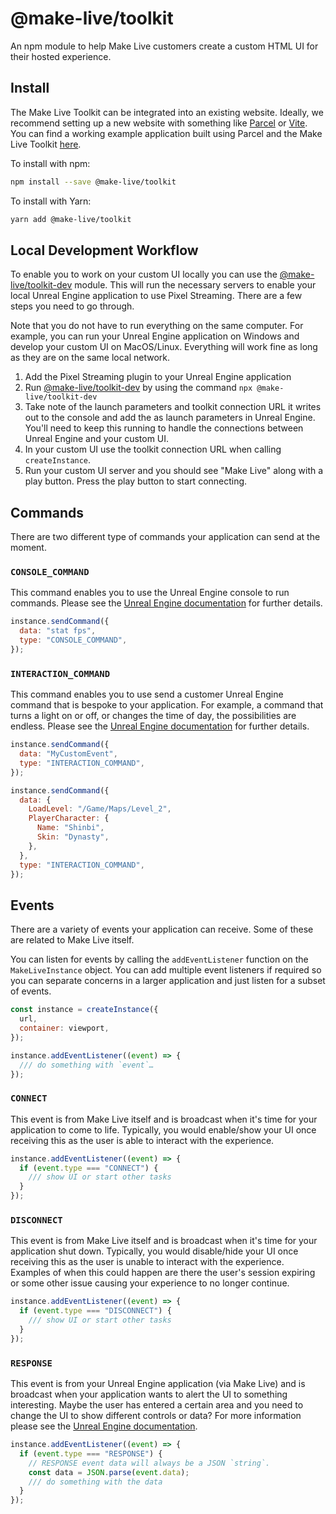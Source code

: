 # @make-live/toolkit

An npm module to help Make Live customers create a custom HTML UI for their hosted experience.

## Install

The Make Live Toolkit can be integrated into an existing website. Ideally, we recommend setting up a new website with something like [Parcel](https://parceljs.org) or [Vite](https://vitejs.dev). You can find a working example application built using Parcel and the Make Live Toolkit [here](./examples/toolkit-example).

To install with npm:

```sh
npm install --save @make-live/toolkit
```

To install with Yarn:

```sh
yarn add @make-live/toolkit
```

## Local Development Workflow

To enable you to work on your custom UI locally you can use the [@make-live/toolkit-dev](../make-live-toolkit-dev) module. This will run the necessary servers to enable your local Unreal Engine application to use Pixel Streaming. There are a few steps you need to go through.

Note that you do not have to run everything on the same computer. For example, you can run your Unreal Engine application on Windows and develop your custom UI on MacOS/Linux. Everything will work fine as long as they are on the same local network.

1. Add the Pixel Streaming plugin to your Unreal Engine application
1. Run [@make-live/toolkit-dev](../make-live-toolkit-dev) by using the command `npx @make-live/toolkit-dev`
1. Take note of the launch parameters and toolkit connection URL it writes out to the console and add the as launch parameters in Unreal Engine. You'll need to keep this running to handle the connections between Unreal Engine and your custom UI.
1. In your custom UI use the toolkit connection URL when calling `createInstance`.
1. Run your custom UI server and you should see "Make Live" along with a play button. Press the play button to start connecting.

## Commands

There are two different type of commands your application can send at the moment.

### `CONSOLE_COMMAND`

This command enables you to use the Unreal Engine console to run commands. Please see the [Unreal Engine documentation](https://docs.unrealengine.com/5.0/en-US/customizing-the-player-web-page-in-unreal-engine/#usingtheemitcommandfunction) for further details.

```js
instance.sendCommand({
  data: "stat fps",
  type: "CONSOLE_COMMAND",
});
```

### `INTERACTION_COMMAND`

This command enables you to use send a customer Unreal Engine command that is bespoke to your application. For example, a command that turns a light on or off, or changes the time of day, the possibilities are endless. Please see the [Unreal Engine documentation](https://docs.unrealengine.com/5.0/en-US/customizing-the-player-web-page-in-unreal-engine/#usingtheemituiinteractionfunction) for further details.

```js
instance.sendCommand({
  data: "MyCustomEvent",
  type: "INTERACTION_COMMAND",
});

instance.sendCommand({
  data: {
    LoadLevel: "/Game/Maps/Level_2",
    PlayerCharacter: {
      Name: "Shinbi",
      Skin: "Dynasty",
    },
  },
  type: "INTERACTION_COMMAND",
});
```

## Events

There are a variety of events your application can receive. Some of these are related to Make Live itself.

You can listen for events by calling the `addEventListener` function on the `MakeLiveInstance` object. You can add multiple event listeners if required so you can separate concerns in a larger application and just listen for a subset of events.

```js
const instance = createInstance({
  url,
  container: viewport,
});

instance.addEventListener((event) => {
  /// do something with `event`…
});
```

### `CONNECT`

This event is from Make Live itself and is broadcast when it's time for your application to come to life. Typically, you would enable/show your UI once receiving this as the user is able to interact with the experience.

```js
instance.addEventListener((event) => {
  if (event.type === "CONNECT") {
    /// show UI or start other tasks
  }
});
```

### `DISCONNECT`

This event is from Make Live itself and is broadcast when it's time for your application shut down. Typically, you would disable/hide your UI once receiving this as the user is unable to interact with the experience. Examples of when this could happen are there the user's session expiring or some other issue causing your experience to no longer continue.

```js
instance.addEventListener((event) => {
  if (event.type === "DISCONNECT") {
    /// show UI or start other tasks
  }
});
```

### `RESPONSE`

This event is from your Unreal Engine application (via Make Live) and is broadcast when your application wants to alert the UI to something interesting. Maybe the user has entered a certain area and you need to change the UI to show different controls or data? For more information please see the [Unreal Engine documentation](https://docs.unrealengine.com/5.0/en-US/customizing-the-player-web-page-in-unreal-engine/#communicatingfromue4totheplayerpage).

```js
instance.addEventListener((event) => {
  if (event.type === "RESPONSE") {
    // RESPONSE event data will always be a JSON `string`.
    const data = JSON.parse(event.data);
    /// do something with the data
  }
});
```
